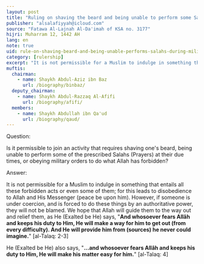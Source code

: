 ```yaml
---
layout: post
title: "Ruling on shaving the beard and being unable to perform some Salahs during military service"
publisher: "alsalafiyyah@icloud.com"
source: "Fatawa Al-Lajnah Al-Da'imah of KSA no. 3177"
hijri: Muharram 12, 1442 AH
lang: en
note: true
uid: rule-on-shaving-beard-and-being-unable-performs-salahs-during-military-service
category: [rulership]
excerpt: "It is not permissible for a Muslim to indulge in something that entails all these forbidden acts or even some of them; for this leads to disobedience to Allah and His Messenger (peace be upon him)."
muftis:
  chairman: 
    - name: Shaykh Abdul-Aziz ibn Baz
      url: /biography/binbaz/
  deputy_chairman:
    - name: Shaykh Abdul-Razzaq Al-Afifi
      url: /biography/afifi/
  members: 
    - name: Shaykh Abdullah ibn Qa'ud
      url: /biography/qaud/
---
```


Question: 

Is it permissible to join an activity that requires shaving one's beard, being unable to perform some of the prescribed Salahs (Prayers) at their due times, or obeying military orders to do what Allah has forbidden?

Answer:

It is not permissible for a Muslim to indulge in something that entails all these forbidden acts or even some of them; for this leads to disobedience to Allah and His Messenger (peace be upon him). However, if someone is under coercion, and is forced to do these things by an authoritative power, they will not be blamed. We hope that Allah will guide them to the way out and relief them, as He (Exalted be He) says, "**And whosoever fears Allâh and keeps his duty to Him, He will make a way for him to get out (from every difficulty). And He will provide him from (sources) he never could imagine.**" [al-Talaq: 2-3]

He (Exalted be He) also says, "**...and whosoever fears Allâh and keeps his duty to Him, He will make his matter easy for him.**" [al-Talaq: 4]

